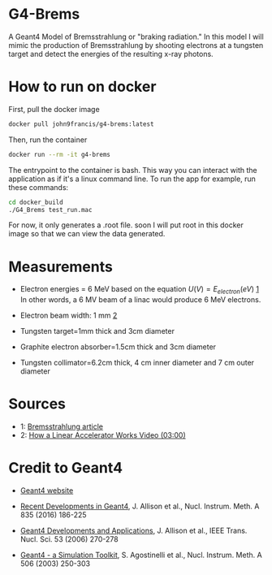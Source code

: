 # G4-Brems
A Geant4 Model of Bremsstrahlung or "braking radiation." In this model I will mimic the production of Bremsstrahlung by shooting electrons at a tungsten target and detect the energies of the resulting x-ray photons. 

# How to run on docker
First, pull the docker image
```sh
docker pull john9francis/g4-brems:latest
```
Then, run the container
```sh
docker run --rm -it g4-brems   
```
The entrypoint to the container is bash. This way you can interact with the application as if it's a linux command line. To run the app for example, run these commands:
```sh
cd docker_build
./G4_Brems test_run.mac
```

For now, it only generates a .root file. soon I will put root in this docker image so that we can view the data generated.

# Measurements
- Electron energies = 6 MeV based on the equation $U (V) = E_{electron} (eV)$ [1](#sources) In other words, a 6 MV beam of a linac would produce 6 MeV electrons.
- Electron beam width: 1 mm [2](#sources)

- Tungsten target=1mm thick and 3cm diameter
- Graphite electron absorber=1.5cm thick and 3cm diameter
- Tungsten collimator=6.2cm thick, 4 cm inner diameter and 7 cm outer diameter



# Sources
- 1: [Bremsstrahlung article](https://folk.ntnu.no/floban/KJ%20%203055/X%20%20Ray/Bremsstrahlung.htm)
- 2: [How a Linear Accelerator Works Video (03:00)](https://www.youtube.com/watch?v=jSgnWfbEx1A)

# Credit to Geant4
- [Geant4 website](https://geant4.web.cern.ch/)

- [Recent Developments in Geant4](https://www.sciencedirect.com/science/article/pii/S0168900216306957), J. Allison et al., Nucl. Instrum. Meth. A 835 (2016) 186-225
- [Geant4 Developments and Applications](https://ieeexplore.ieee.org/xpls/abs_all.jsp?isnumber=33833&arnumber=1610988&count=33&index=7), J. Allison et al., IEEE Trans. Nucl. Sci. 53 (2006) 270-278
- [Geant4 - a Simulation Toolkit](https://www.sciencedirect.com/science/article/pii/S0168900203013688), S. Agostinelli et al., Nucl. Instrum. Meth. A 506 (2003) 250-303

